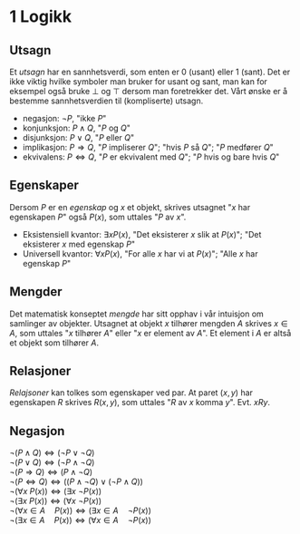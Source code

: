 # 1 Logikk
## **Utsagn**
Et *utsagn* har en sannhetsverdi, som enten er $0$ (usant) eller $1$ (sant). Det er ikke viktig hvilke symboler man bruker for usant og sant, man kan for eksempel også bruke $\bot$ og $\top$ dersom man foretrekker det. Vårt ønske er å bestemme sannhetsverdien til (kompliserte) utsagn.

* negasjon: $\neg P$, "ikke $P$"
* konjunksjon: $P\land Q$, "$P$ og $Q$"
* disjunksjon: $P\lor Q$, "$P$ eller $Q$"
* implikasjon: $P\Rightarrow Q$, "$P$ impliserer $Q$"; "hvis $P$ så $Q$"; "$P$ medfører $Q$"
* ekvivalens: $P\iff Q$, "$P$ er ekvivalent med $Q$"; "$P$ hvis og bare hvis $Q$"

## **Egenskaper** 
Dersom $P$ er en *egenskap* og $x$ et objekt, skrives utsagnet "$x$ har egenskapen $P$" også $P(x)$, som uttales "$P$ av $x$".

* Eksistensiell kvantor: $\exists xP(x)$, "Det eksisterer $x$ slik at $P(x)$"; "Det eksisterer $x$ med egenskap $P$"
* Universell kvantor: $\forall xP(x)$, "For alle $x$ har vi at $P(x)$"; "Alle $x$ har egenskap $P$"

## **Mengder** 
Det matematisk konseptet *mengde* har sitt opphav i vår intuisjon om samlinger av objekter. Utsagnet at objekt $x$ tilhører mengden $A$ skrives $x\in A$, som uttales "$x$ tilhører $A$" eller "$x$ er element av $A$". Et element i $A$ er altså et objekt som tilhører $A$.

## **Relasjoner** 
*Relajsoner* kan tolkes som egenskaper ved par. At paret $(x,y)$ har egenskapen $R$ skrives $R(x,y)$, som uttales "$R$ av $x$ komma $y$". Evt. $xRy$.

## **Negasjon**
$\neg(P\land Q) \iff (\neg P\lor \neg Q)$<br>
$\neg(P\lor Q) \iff (\neg P\land \neg Q)$<br>
$\neg(P\Rightarrow Q) \iff (P\land \neg Q)$<br>
$\neg(P\iff Q) \iff ((P\land \neg Q)\lor (\neg P\land Q))$<br>
$\neg(\forall x\ P(x)) \iff (\exists x\ \neg P(x))$<br>
$\neg(\exists x\ P(x)) \iff (\forall x\ \neg P(x))$<br>
$\neg(\forall x\in A\quad P(x)) \iff (\exists x\in A\quad \neg P(x))$<br>
$\neg(\exists x\in A\quad P(x)) \iff (\forall x\in A\quad \neg P(x))$<br>
